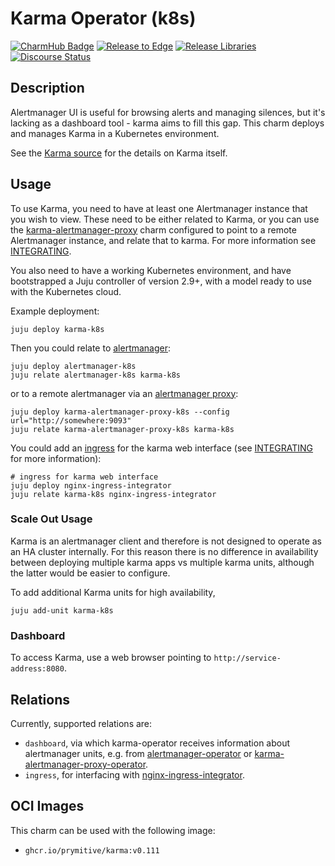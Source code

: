 # Karma Operator (k8s)

[![CharmHub Badge](https://charmhub.io/karma-k8s/badge.svg)](https://charmhub.io/karma-k8s)
[![Release to Edge](https://github.com/canonical/karma-k8s-operator/actions/workflows/release-edge.yaml/badge.svg)](https://github.com/canonical/karma-k8s-operator/actions/workflows/release-edge.yaml)
[![Release Libraries](https://github.com/canonical/karma-k8s-operator/actions/workflows/release-libs.yaml/badge.svg)](https://github.com/canonical/karma-k8s-operator/actions/workflows/release-libs.yaml)
[![Discourse Status](https://img.shields.io/discourse/status?server=https%3A%2F%2Fdiscourse.charmhub.io&style=flat&label=CharmHub%20Discourse)](https://discourse.charmhub.io)

## Description

Alertmanager UI is useful for browsing alerts and managing silences, but it's
lacking as a dashboard tool - karma aims to fill this gap. This charm deploys
and manages Karma in a Kubernetes environment.

See the [Karma source][Karma source] for the details on Karma itself.

## Usage

To use Karma, you need to have at least one Alertmanager instance that you wish
to view. These need to be either related to Karma, or you can use the
[karma-alertmanager-proxy][Karma alertmanager proxy operator] charm configured
to point to a remote Alertmanager instance, and relate that to karma. For more
information see [INTEGRATING](INTEGRATING.md).

You also need to have a working Kubernetes environment, and have bootstrapped a
Juju controller of version 2.9+, with a model ready to use with the Kubernetes
cloud.

Example deployment:

```shell
juju deploy karma-k8s
```

Then you could relate to [alertmanager][Alertmanager operator]:
```shell
juju deploy alertmanager-k8s
juju relate alertmanager-k8s karma-k8s
```

or to a remote alertmanager via an
[alertmanager proxy][Karma alertmanager proxy operator]:

```shell
juju deploy karma-alertmanager-proxy-k8s --config url="http://somewhere:9093"
juju relate karma-alertmanager-proxy-k8s karma-k8s
```

You could add an [ingress][Ingress operator] for the karma web interface (see
[INTEGRATING](INTEGRATING.md) for more information):

```shell
# ingress for karma web interface
juju deploy nginx-ingress-integrator
juju relate karma-k8s nginx-ingress-integrator
```

### Scale Out Usage
Karma is an alertmanager client and therefore is not designed to operate as an
HA cluster internally. For this reason there is no difference in availability
between deploying multiple karma apps vs multiple karma units, although the
latter would be easier to configure.

To add additional Karma units for high availability,

```shell
juju add-unit karma-k8s
```

### Dashboard
To access Karma, use a web browser pointing to `http://service-address:8080`.


## Relations
Currently, supported relations are:
- `dashboard`, via which karma-operator receives information about alertmanager
  units, e.g. from [alertmanager-operator][Alertmanager operator] or
  [karma-alertmanager-proxy-operator][Karma alertmanager proxy operator].
- `ingress`, for interfacing with [nginx-ingress-integrator][Ingress operator].

## OCI Images
This charm can be used with the following image:
- `ghcr.io/prymitive/karma:v0.111`


[Karma source]: https://github.com/prymitive/karma
[Alertmanager operator]: https://charmhub.io/alertmanager-k8s
[Karma alertmanager proxy operator]: https://charmhub.io/karma-alertmanager-proxy-k8s
[gh:Alertmanager operator]: https://github.com/canonical/alertmanager-operator
[gh:Karma alertmanager proxy operator]: https://github.com/canonical/karma-alertmanager-proxy-operator
[Ingress operator]: https://charmhub.io/nginx-ingress-integrator
